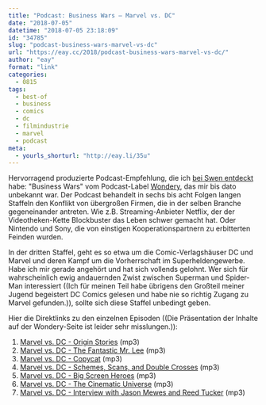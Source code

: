 ```yaml
---
title: "Podcast: Business Wars – Marvel vs. DC"
date: "2018-07-05"
datetime: "2018-07-05 23:18:09"
id: "34785"
slug: "podcast-business-wars-marvel-vs-dc"
url: "https://eay.cc/2018/podcast-business-wars-marvel-vs-dc/"
author: "eay"
format: "link"
categories:
  - 0815
tags:
  - best-of
  - business
  - comics
  - dc
  - filmindustrie
  - marvel
  - podcast
meta:
  - yourls_shorturl: "http://eay.li/35u"
---
```


Hervorragend produzierte Podcast-Empfehlung, die ich [bei Swen entdeckt](https://swen.antville.org/stories/2263588/) habe: "Business Wars" vom Podcast-Label [Wondery](https://wondery.com/), das mir bis dato unbekannt war. Der Podcast behandelt in sechs bis acht Folgen langen Staffeln den Konflikt von übergroßen Firmen, die in der selben Branche gegeneinander antreten. Wie z.B. Streaming-Anbieter Netflix, der der Videotheken-Kette Blockbuster das Leben schwer gemacht hat. Oder Nintendo und Sony, die von einstigen Kooperationspartnern zu erbitterten Feinden wurden.

In der dritten Staffel, geht es so etwa um die Comic-Verlagshäuser DC und Marvel und deren Kampf um die Vorherrschaft im Superheldengewerbe. Habe ich mir gerade angehört und hat sich vollends gelohnt. Wer sich für wahrscheinlich ewig andauernden Zwist zwischen Superman und Spider-Man interessiert ((Ich für meinen Teil habe übrigens den Großteil meiner Jugend begeistert DC Comics gelesen und habe nie so richtig Zugang zu Marvel gefunden.)), sollte sich diese Staffel unbedingt geben.

Hier die Direktlinks zu den einzelnen Episoden ((Die Präsentation der Inhalte auf der Wondery-Seite ist leider sehr misslungen.)):

1. [Marvel vs. DC - Origin Stories](https://dts.podtrac.com/redirect.mp3/rss.art19.com/episodes/df2a05c8-13fb-44e8-9703-ac06faa6cd13.mp3) (mp3)
2. [Marvel vs. DC - The Fantastic Mr. Lee](https://dts.podtrac.com/redirect.mp3/rss.art19.com/episodes/20175aa3-094a-4cff-be41-7c4c4ebd47c3.mp3) (mp3)
3. [Marvel vs. DC - Copycat](https://dts.podtrac.com/redirect.mp3/rss.art19.com/episodes/bdea8981-f8f4-4432-aa80-721d20f9ec8a.mp3) (mp3)
4. [Marvel vs. DC - Schemes, Scans, and Double Crosses](https://dts.podtrac.com/redirect.mp3/rss.art19.com/episodes/b3b8fee8-0848-4b54-99d5-21613b70068d.mp3) (mp3)
5. [Marvel vs. DC - Big Screen Heroes](https://dts.podtrac.com/redirect.mp3/rss.art19.com/episodes/e8f8a400-47ea-4a4f-b7e2-4f1c2bcf72b2.mp3) (mp3)
6. [Marvel vs. DC - The Cinematic Universe](https://dts.podtrac.com/redirect.mp3/rss.art19.com/episodes/5a2da50d-f2b4-488b-ba6a-7908b0a0411a.mp3) (mp3)
7. [Marvel vs. DC - Interview with Jason Mewes and Reed Tucker](https://dts.podtrac.com/redirect.mp3/rss.art19.com/episodes/175f2656-f02b-4fef-a7db-bc0de779954a.mp3) (mp3)
